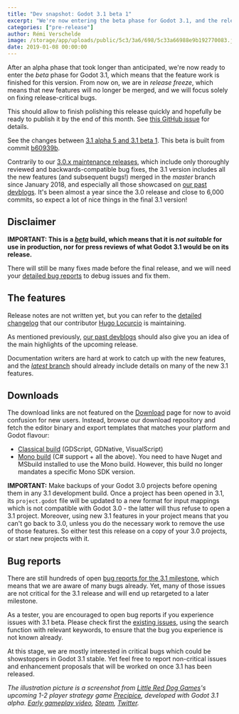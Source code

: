 ```yaml
---
title: "Dev snapshot: Godot 3.1 beta 1"
excerpt: "We're now entering the beta phase for Godot 3.1, and the release freeze, which means that only major bug fixes will now be merged in the master branch until 3.1 is released. This first development snapshot, 3.1 beta 1, brings a week's worth of bug fixes and enhancements merged in the master branch since the alpha 5 release."
categories: ["pre-release"]
author: Rémi Verschelde
image: /storage/app/uploads/public/5c3/3a6/698/5c33a66988e9b192770083.jpg
date: 2019-01-08 00:00:00
---
```


After an alpha phase that took longer than anticipated, we're now ready to enter the *beta* phase for Godot 3.1, which means that the feature work is finished for this version. From now on, we are in *release freeze*, which means that new features will no longer be merged, and we will focus solely on fixing release-critical bugs.

This should allow to finish polishing this release quickly and hopefully be ready to publish it by the end of this month. See [this GitHub issue](https://github.com/godotengine/godot/issues/24822) for details.

See the changes between [3.1 alpha 5 and 3.1 beta 1](https://github.com/godotengine/godot/compare/b60939be88d192b63798aec6e9b031d570048b8b...f7de2c0cb3793bd289b8465bcc9af54157a54e91). This beta is built from commit [b60939b](https://github.com/godotengine/godot/commit/b60939be88d192b63798aec6e9b031d570048b8b).

Contrarily to our [3.0.x maintenance releases](/article/maintenance-release-godot-3-0-6), which include only thoroughly reviewed and backwards-compatible bug fixes, the 3.1 version includes all the new features (and subsequent bugs!) merged in the *master* branch since January 2018, and especially all those showcased on [our past devblogs](/devblog). It's been almost a year since the 3.0 release and close to 6,000 commits, so expect a lot of nice things in the final 3.1 version!

## Disclaimer

**IMPORTANT: This is a [*beta*](https://en.wikipedia.org/wiki/Software_release_life_cycle#Beta) build, which means that it is *not suitable* for use in production, nor for press reviews of what Godot 3.1 would be on its release.**

There will still be many fixes made before the final release, and we will need your [detailed bug reports](https://github.com/godotengine/godot/issues) to debug issues and fix them.

## The features

Release notes are not written yet, but you can refer to the [detailed changelog](https://gist.github.com/Calinou/49aefe52ce8f67ffa3f743932123d14f) that our contributor [Hugo Locurcio](https://github.com/Calinou) is maintaining.

As mentioned previously, [our past devblogs](/devblog) should also give you an idea of the main highlights of the upcoming release.

Documentation writers are hard at work to catch up with the new features, and the [*latest* branch](http://docs.godotengine.org/en/latest/) should already include details on many of the new 3.1 features.

## Downloads

The download links are not featured on the [Download](/download) page for now to avoid confusion for new users. Instead, browse our download repository and fetch the editor binary and export templates that matches your platform and Godot flavour:

- [Classical build](https://downloads.tuxfamily.org/godotengine/3.1/beta1) (GDScript, GDNative, VisualScript)
- [Mono build](https://downloads.tuxfamily.org/godotengine/3.1/beta1/mono) (C# support + all the above). You need to have Nuget and MSbuild installed to use the Mono build. However, this build no longer mandates a specific Mono SDK version.

**IMPORTANT:** Make backups of your Godot 3.0 projects before opening them in any 3.1 development build. Once a project has been opened in 3.1, its `project.godot` file will be updated to a new format for input mappings which is not compatible with Godot 3.0 - the latter will thus refuse to open a 3.1 project. Moreover, using new 3.1 features in your project means that you can't go back to 3.0, unless you do the necessary work to remove the use of those features. So either test this release on a copy of your 3.0 projects, or start new projects with it.

## Bug reports

There are still hundreds of open [bug reports for the 3.1 milestone](https://github.com/godotengine/godot/issues?q=is%3Aopen+is%3Aissue+milestone%3A3.1+label%3Abug), which means that we are aware of many bugs already. Yet, many of those issues are not critical for the 3.1 release and will end up retargeted to a later milestone.

As a tester, you are encouraged to open bug reports if you experience issues with 3.1 beta. Please check first the [existing issues](https://github.com/godotengine/godot/issues), using the search function with relevant keywords, to ensure that the bug you experience is not known already.

At this stage, we are mostly interested in critical bugs which could be showstoppers in Godot 3.1 stable. Yet feel free to report non-critical issues and enhancement proposals that will be worked on once 3.1 has been released.

*The illustration picture is a screenshot from [Little Red Dog Games](https://www.littlereddoggames.com)'s upcoming 1-2 player strategy game *[Precipice](https://www.littlereddoggames.com/precipice)*, developed with Godot 3.1 alpha. [Early gameplay video](https://www.youtube.com/watch?v=f3cBQouCGbs), [Steam](https://store.steampowered.com/app/951670/Precipice/), [Twitter](http://twitter.com/lrdgames).*